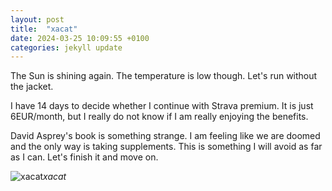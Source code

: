 ```yaml
---
layout: post
title:  "xacat"
date: 2024-03-25 10:09:55 +0100
categories: jekyll update
---
```

The Sun is shining again. The temperature is low though. Let's run without the jacket.  

I have 14 days to decide whether I continue with Strava premium. It is just 6EUR/month, but I really do not know if I am really enjoying the benefits.   

David Asprey's book is something strange. I am feeling like we are doomed and the only way is taking supplements. This is something I will avoid as far as I can. Let's finish it and move on.  

 



![xacat](https://lh3.googleusercontent.com/pw/AP1GczP_HnKsWdcvypEnkyUDKCAkuQliAkFcH8YmyFnVvzbqgswaSg1EiRylZ9OBZ9_adkCytVKkf4-c_f4YWsDPHdLGM4_q02muaZ8oLIlPNrtL381fkoc=w0)*xacat*&nbsp;



[jekyll-docs]: https://jekyllrb.com/docs/home
[jekyll-gh]:   https://github.com/jekyll/jekyll
[jekyll-talk]: https://talk.jekyllrb.com/
